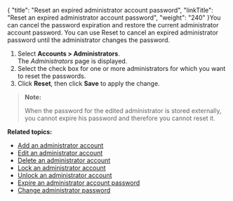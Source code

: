 {
    "title": "Reset an expired administrator account password",
    "linkTitle": "Reset an expired administrator account password",
    "weight": "240"
}You can cancel the password expiration and restore the current administrator account password. You can use Reset to cancel an expired administrator password until the administrator changes the password.

1.  Select **Accounts > Administrators**.  
    The *Administrators* page is displayed.
2.  Select the check box for one or more administrators for which you want to reset the passwords.
3.  Click **Reset**, then click **Save** to apply the change.

> **Note:**
>
> When the password for the edited administrator is stored externally, you cannot expire his password and therefore you cannot reset it.

**Related topics:**

-   [Add an administrator account](../t_st_add_administrator_account)
-   [Edit an administrator account](../t_st_edit_administrator_account)
-   [Delete an administrator account](../t_st_delete_administrator_account)
-   [Lock an administrator account](../t_st_lock_administrator_account)
-   [Unlock an administrator account](../t_st_unlock_administrator_account)
-   [Expire an administrator account password](../t_st_expire_administrator_account_password)
-   [Change administrator password](../t_st_change_administrator_password)
